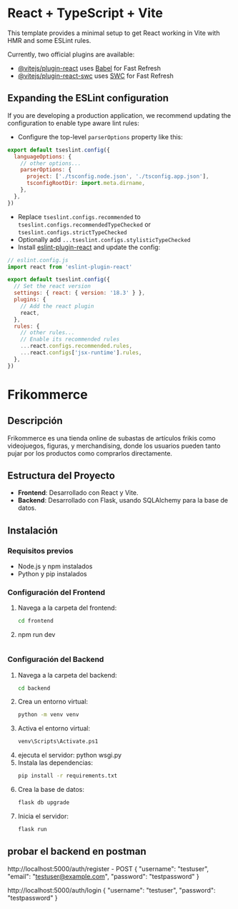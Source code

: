 # React + TypeScript + Vite

This template provides a minimal setup to get React working in Vite with HMR and some ESLint rules.

Currently, two official plugins are available:

- [@vitejs/plugin-react](https://github.com/vitejs/vite-plugin-react/blob/main/packages/plugin-react/README.md) uses [Babel](https://babeljs.io/) for Fast Refresh
- [@vitejs/plugin-react-swc](https://github.com/vitejs/vite-plugin-react-swc) uses [SWC](https://swc.rs/) for Fast Refresh

## Expanding the ESLint configuration

If you are developing a production application, we recommend updating the configuration to enable type aware lint rules:

- Configure the top-level `parserOptions` property like this:

```js
export default tseslint.config({
  languageOptions: {
    // other options...
    parserOptions: {
      project: ['./tsconfig.node.json', './tsconfig.app.json'],
      tsconfigRootDir: import.meta.dirname,
    },
  },
})
```

- Replace `tseslint.configs.recommended` to `tseslint.configs.recommendedTypeChecked` or `tseslint.configs.strictTypeChecked`
- Optionally add `...tseslint.configs.stylisticTypeChecked`
- Install [eslint-plugin-react](https://github.com/jsx-eslint/eslint-plugin-react) and update the config:

```js
// eslint.config.js
import react from 'eslint-plugin-react'

export default tseslint.config({
  // Set the react version
  settings: { react: { version: '18.3' } },
  plugins: {
    // Add the react plugin
    react,
  },
  rules: {
    // other rules...
    // Enable its recommended rules
    ...react.configs.recommended.rules,
    ...react.configs['jsx-runtime'].rules,
  },
})
```
# Frikommerce

## Descripción
Frikommerce es una tienda online de subastas de artículos frikis como videojuegos, figuras, y merchandising, donde los usuarios pueden tanto pujar por los productos como comprarlos directamente.

## Estructura del Proyecto

- **Frontend**: Desarrollado con React y Vite.
- **Backend**: Desarrollado con Flask, usando SQLAlchemy para la base de datos.

## Instalación

### Requisitos previos
- Node.js y npm instalados
- Python y pip instalados

### Configuración del Frontend
1. Navega a la carpeta del frontend:
   ```bash
   cd frontend
2. npm run dev
   ```

### Configuración del Backend
1. Navega a la carpeta del backend:
   ```bash
   cd backend
   ```
2. Crea un entorno virtual:
   ```bash
   python -m venv venv
   ```
3. Activa el entorno virtual:
   ```bash
   venv\Scripts\Activate.ps1
   ```
4. ejecuta el servidor:
    python wsgi.py
4. Instala las dependencias:
   ```bash
   pip install -r requirements.txt
   ```
5. Crea la base de datos:
   ```bash
   flask db upgrade
   ```
6. Inicia el servidor:
   ```bash
   flask run
   ```





## probar el backend en postman

http://localhost:5000/auth/register - POST
{
    "username": "testuser",
    "email": "testuser@example.com",
    "password": "testpassword"
}

http://localhost:5000/auth/login
{
    "username": "testuser",
    "password": "testpassword"
}
